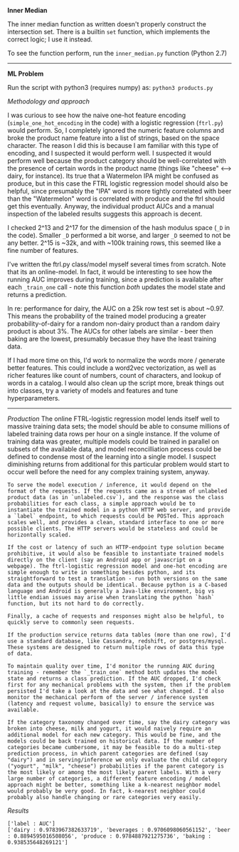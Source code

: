 **Inner Median**

The inner median function as written doesn't properly construct the intersection set.
There is a builtin `set` function, which implements the correct logic; I use it instead.

To see the function perform, run the `inner_median.py` function (Python 2.7)

-----------------------------


**ML Problem**

   Run the script with python3 (requires numpy) as: `python3 products.py`


   *Methodology and approach*

   I was curious to see how the naive one-hot feature encoding (`simple_one_hot_encoding` in the code) with a logistic regression (`ftrl.py`) would perform. So, I completely ignored the numeric feature columns and broke the product name feature into a list of strings, based on the space character. The reason I did this is because I am familiar with this type of encoding, and I suspected it would perform well. I suspected it would perform well because the product category should be well-correlated with the presence of certain words in the product name (things like "cheese" <--> dairy, for instance). Its true that a Watermelon IPA might be confused as produce, but in this case the FTRL logistic regression model should also be helpful, since presumably the "IPA" word is more tightly correlated with beer than the "Watermelon" word is correlated with produce and the ftrl should get this eventually. Anyway, the individual product AUCs and a manual inspection of the labeled results suggests this approach is decent.

   I checked 2^13 and 2^17 for the dimension of the hash modulus space (`_D` in the code). Smaller `_D` performed a bit worse, and larger `_D` seemed to not be any better. 2^15 is ~32k, and with ~100k training rows, this seemed like a fine number of features. 

   I've written the ftrl.py class/model myself several times from scratch. Note that its an online-model. In fact, it would be interesting to see how the running AUC improves during training, since a prediction is available after each `_train_one` call - note this function _both_ updates the model state and returns a prediction.

   In re: performance for dairy, the AUC on a 25k row test set is about ~0.97. This means the probability of the trained model producing a greater probability-of-dairy for a random non-dairy product than a random dairy product is about 3%. The AUCs for other labels are similar - beer then baking are the lowest, presumably becasue they have the least training data.   
  
   If I had more time on this, I'd work to normalize the words more / generate better features.
   This could include a word2vec vectorization, as well as richer features like count of numbers, count of characters, and lookup of words in a catalog.
   I would also clean up the script more, break things out into classes, try a variety of models and features and tune hyperparameters.


-------------------------------------

*Production*
    The online FTRL-logistic regression model lends itself well to massive training data sets; the model should be able to consume millions of labeled training data rows per hour on a single instance. If the volume of training data was greater, multiple models could be trained in parallel on subsets of the available data, and model reconcilliation process could be defined to condense most of the learning into a single model. I suspect diminishing returns from additional for this particular problem would start to occur well before the need for any complex training system, anyway.

    To serve the model execution / inference, it would depend on the format of the requests. If the requests came as a stream of unlabeled product data (as in `unlabeled.csv`), and the response was the class probabilities for each class, a simple approach would be to instantiate the trained model in a python HTTP web server, and provide a `label` endpoint, to which requests could be POSTed. This approach scales well, and provides a clean, standard interface to one or more possible clients. The HTTP servers would be stateless and could be horizontally scaled.

    If the cost or latency of such an HTTP-endpoint type solution became prohibitive, it would also be feasible to instantiate trained models directly on the client (say an Android app or javascript on a webpage). The ftrl-logistic regression model and one-hot encoding are simple enough to write in something besides python, and its straightforward to test a translation - run both versions on the same data and the outputs should be identical. Because python is a C-based language and Android is generally a Java-like environment, big vs little endian issues may arise when translating the python `hash` function, but its not hard to do correctly.

    Finally, a cache of requests and responses might also be helpful, to quickly serve to commonly seen requests.

    If the production service returns data tables (more than one row), I'd use a standard database, like Cassandra, redshift, or postgres/mysql. These systems are designed to return multiple rows of data this type of data.

    To maintain quality over time, I'd monitor the running AUC during training - remember the `_train_one` method both updates the model state and returns a class prediction. If the AUC dropped, I'd check first for any mechanical problems with the system, then if the problem persisted I'd take a look at the data and see what changed. I'd also monitor the mechanical perform of the server / inference system (latency and request volume, basically) to ensure the service was available.

    If the category taxonomy changed over time, say the dairy category was broken into cheese, milk and yogurt, it would naively require an additional model for each new category. This would be fine, and the models could be back trained on historical data. If the number of categories became cumbersome, it may be feasible to do a multi-step prediction process, in which parent categories are defined (say "dairy") and in serving/inference we only evaluate the child category ("yogurt", "milk", "cheese") probabilities if the parent category is the most likely or among the most likely parent labels. With a very large number of categories, a different feature encoding / model approach might be better, something like a k-nearest neighbor model would probably be very good. In fact, k-nearest neighbor could probably also handle changing or rare categories very easily.


*Results*
```
['label : AUC']
['dairy : 0.9783967382633719', 'beverages : 0.9706098060561152', 'beer : 0.8894595016508056', 'produce : 0.9784887921275736', 'baking : 0.938535648269121']
```
